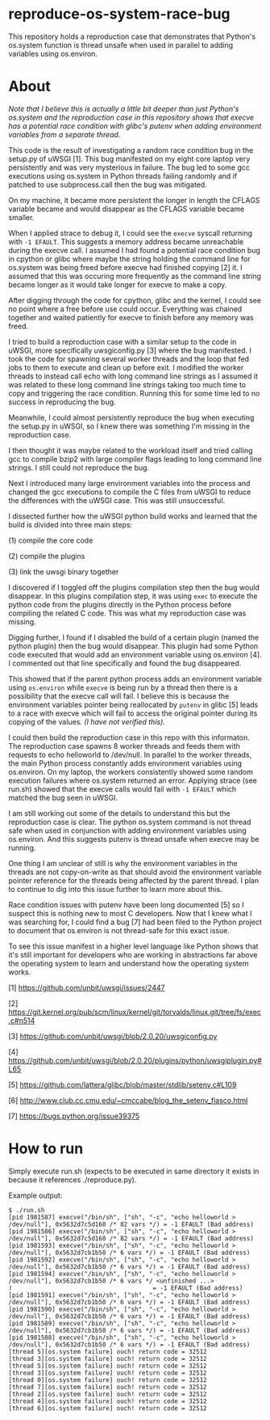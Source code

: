 # reproduce-os-system-race-bug

This repository holds a reproduction case that demonstrates that Python's
os.system function is thread unsafe when used in parallel to adding variables
using os.environ.

# About

_Note that I believe this is actually a little bit deeper than just Python's
os.system and the reproduction case in this repository shows that execve has
a potential race condition with glibc's putenv when adding environment variables
from a separate thread._

This code is the result of investigating a random race condition bug in the
setup.py of uWSGI [1]. This bug manifested on my eight core laptop very
persistently and was very mysterious in failure. The bug led to some gcc
executions using os.system in Python threads failing randomly and if patched
to use subprocess.call then the bug was mitigated.

On my machine, it became more persistent the longer in length the CFLAGS
variable became and would disappear as the CFLAGS variable became smaller.

When I applied strace to debug it, I could see the `execve` syscall returning
with `-1 EFAULT`. This suggests a memory address became unreachable during the
execve call. I assumed I had found a potential race condition bug in cpython or
glibc where maybe the string holding the command line for os.system was being
freed before execve had finished copying [2] it. I assumed that this was
occuring more frequently as the command line string became longer as it would
take longer for execve to make a copy.

After digging through the code for cpython, glibc and the kernel, I could see
no point where a free before use could occur. Everything was chained together
and waited patiently for execve to finish before any memory was freed.

I tried to build a reproduction case with a similar setup to the code in uWSGI,
more specifically uwsgiconfig.py [3] where the bug manifested. I took the code
for spawning several worker threads and the loop that fed jobs to them to
execute and clean up before exit. I modified the worker threads to instead call
echo with long command line strings as I assumed it was related to these long
command line strings taking too much time to copy and triggering the race
condition. Running this for some time led to no success in reproducing the bug.

Meanwhile, I could almost persistently reproduce the bug when executing the
setup.py in uWSGI, so I knew there was something I'm missing in the reproduction
case.

I then thought it was maybe related to the workload itself and tried calling gcc
to compile bzip2 with large compiler flags leading to long command line strings.
I still could not reproduce the bug.

Next I introduced many large environment variables into the process and changed
the gcc executions to compile the C files from uWSGI to reduce the differences
with the uWSGI case. This was still unsuccessful.

I dissected further how the uWSGI python build works and learned that the build
is divided into three main steps:

  (1) compile the core code

  (2) compile the plugins

  (3) link the uwsgi binary together

I discovered if I toggled off the plugins compilation step then the bug would
disappear. In this plugins compilation step, it was using `exec` to execute the
python code from the plugins directly in the Python process before compiling
the related C code. This was what my reproduction case was missing.

Digging further, I found if I disabled the build of a certain plugin (named the
python plugin) then the bug would disappear. This plugin had some Python code
executed that would add an environment variable using os.environ [4]. I
commented out that line specifically and found the bug disappeared.

This showed that if the parent python process adds an environment variable
using `os.environ` while `execve` is being run by a thread then there is a
possibility that the execve call will fail. I believe this is because the
environment variables pointer being reallocated by `putenv` in glibc [5] leads
to a race with execve which will fail to access the original pointer during
its copying of the values. _(I have not verified this)._

I could then build the reproduction case in this repo with this informaton.
The reproduction case spawns 8 worker threads and feeds them with requests to
echo helloworld to /dev/null. In parallel to the worker threads, the main Python
process constantly adds environment variables using os.environ. On my laptop,
the workers consistently showed some random execution failures where os.system
returned an error. Applying strace (see run.sh) showed that the execve calls
would fail with `-1 EFAULT` which matched the bug seen in uWSGI.

I am still working out some of the details to understand this but the
reproduction case is clear. The python os.system command is not thread safe
when used in conjunction with adding environment variables using os.environ.
And this suggests putenv is thread unsafe when execve may be running.

One thing I am unclear of still is why the environment variables in the
threads are not copy-on-write as that should avoid the environment variable
pointer reference for the threads being affected by the parent thread. I
plan to continue to dig into this issue further to learn more about this.

Race condition issues with putenv have been long documented [5] so I suspect
this is nothing new to most C developers. Now that I knew what I was searching
for, I could find a bug [7] had been filed to the Python project to document
that os.environ is not thread-safe for this exact issue.

To see this issue manifest in a higher level language like Python shows that
it's still important for developers who are working in abstractions far above
the operating system to learn and understand how the operating system works.

[1] https://github.com/unbit/uwsgi/issues/2447

[2] https://git.kernel.org/pub/scm/linux/kernel/git/torvalds/linux.git/tree/fs/exec.c#n514

[3] https://github.com/unbit/uwsgi/blob/2.0.20/uwsgiconfig.py

[4] https://github.com/unbit/uwsgi/blob/2.0.20/plugins/python/uwsgiplugin.py#L65

[5] https://github.com/lattera/glibc/blob/master/stdlib/setenv.c#L109

[6] http://www.club.cc.cmu.edu/~cmccabe/blog_the_setenv_fiasco.html

[7] https://bugs.python.org/issue39375

# How to run

Simply execute run.sh (expects to be executed in same directory it exists in because it references ./reproduce.py).

Example output:

```
$ ./run.sh
[pid 1981587] execve("/bin/sh", ["sh", "-c", "echo helloworld > /dev/null"], 0x5632d7c5d160 /* 82 vars */) = -1 EFAULT (Bad address)
[pid 1981586] execve("/bin/sh", ["sh", "-c", "echo helloworld > /dev/null"], 0x5632d7c5d160 /* 82 vars */) = -1 EFAULT (Bad address)
[pid 1981593] execve("/bin/sh", ["sh", "-c", "echo helloworld > /dev/null"], 0x5632d7cb1b50 /* 6 vars */) = -1 EFAULT (Bad address)
[pid 1981592] execve("/bin/sh", ["sh", "-c", "echo helloworld > /dev/null"], 0x5632d7cb1b50 /* 6 vars */) = -1 EFAULT (Bad address)
[pid 1981594] execve("/bin/sh", ["sh", "-c", "echo helloworld > /dev/null"], 0x5632d7cb1b50 /* 6 vars */ <unfinished ...>
)                                       = -1 EFAULT (Bad address)
[pid 1981591] execve("/bin/sh", ["sh", "-c", "echo helloworld > /dev/null"], 0x5632d7cb1b50 /* 6 vars */) = -1 EFAULT (Bad address)
[pid 1981590] execve("/bin/sh", ["sh", "-c", "echo helloworld > /dev/null"], 0x5632d7cb1b50 /* 6 vars */) = -1 EFAULT (Bad address)
[pid 1981589] execve("/bin/sh", ["sh", "-c", "echo helloworld > /dev/null"], 0x5632d7cb1b50 /* 6 vars */) = -1 EFAULT (Bad address)
[pid 1981588] execve("/bin/sh", ["sh", "-c", "echo helloworld > /dev/null"], 0x5632d7cb1b50 /* 6 vars */) = -1 EFAULT (Bad address)
[thread 5][os.system failure] ouch! return code = 32512
[thread 3][os.system failure] ouch! return code = 32512
[thread 5][os.system failure] ouch! return code = 32512
[thread 3][os.system failure] ouch! return code = 32512
[thread 0][os.system failure] ouch! return code = 32512
[thread 7][os.system failure] ouch! return code = 32512
[thread 2][os.system failure] ouch! return code = 32512
[thread 4][os.system failure] ouch! return code = 32512
[thread 6][os.system failure] ouch! return code = 32512
```
